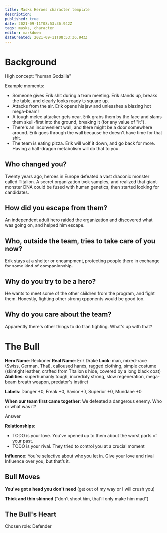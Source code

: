 ```yaml
---
title: Masks Heroes character template
description: 
published: true
date: 2021-09-11T08:53:36.942Z
tags: masks, character
editor: markdown
dateCreated: 2021-09-11T08:53:36.942Z
---
```


# Background
High concept: "human Godzilla"

Example moments:

- Someone gives Erik shit during a team meeting. Erik stands up, breaks the table, and clearly looks ready to square up.
- Attacks from the air. Erik opens his jaw and unleashes a blazing hot mega-beam!
- A tough melee attacker gets near. Erik grabs them by the face and slams them skull-first into the ground, breaking it (for any value of "it").
- There's an inconvenient wall, and there might be a door somewhere around. Erik goes through the wall because he doesn't have time for that shit.
- The team is eating pizza. Erik will wolf it down, and go back for more. Having a half-dragon metabolism will do that to you.

## Who changed you?
Twenty years ago, heroes in Europe defeated a vast draconic monster called Titalion. A secret organization took samples, and realized that giant-monster DNA could be fused with human genetics, then started looking for candidates.

## How did you escape from them?
An independent adult hero raided the organization and discovered what was going on, and helped him escape.

## Who, outside the team, tries to take care of you now?
Erik stays at a shelter or encampment, protecting people there in exchange for some kind of companionship.

## Why do you try to be a hero?
He wants to meet some of the other children from the program, and fight them. Honestly, fighting other strong opponents would be good too.

## Why do you care about the team?
Apparently there's other things to do than fighting. What's up with that?

# The Bull
**Hero Name**: Reckoner
**Real Name**: Erik Drake
**Look**: man, mixed-race (Swiss, German, Thai), calloused hands, ragged clothing, simple costume (skintight leather, crafted from Titalion's hide, covered by a long black coat)
**Abilities**: superhumanly tough, incredibly strong, slow regeneration, mega-beam breath weapon, predator's instinct

**Labels**: Danger +0, Freak +0, Savior +0, Superior +0, Mundane +0

**When our team first came together**: We defeated a dangerous enemy. Who or what was it?

Answer

**Relationships**:
- TODO is your love. You’ve opened up to them about the worst parts of your past.
- TODO is your rival. They tried to control you at a crucial moment

**Influence**: You’re selective about who you let in. Give your love and rival Influence over you, but that’s it.

## Bull Moves

**You've got a head you don't need** (get out of my way or I will crush you)

**Thick and thin skinned** ("don't shoot him, that'll only make him mad")

## The Bull's Heart

Chosen role: Defender